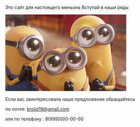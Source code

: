 Это сайт для настоящего миньона
Вступай в наши ряды



![](https://github.com/UglyGodddd/Minions/blob/main/image.png)



Если вас заинтересовала наше предложение обращайтесь 

по почте: brolol19@gmail.com

или по телефону : 8(999)000-00-00
